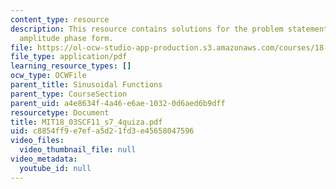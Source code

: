 ```yaml
---
content_type: resource
description: This resource contains solutions for the problem statements related to
  amplitude phase form.
file: https://ol-ocw-studio-app-production.s3.amazonaws.com/courses/18-03sc-differential-equations-fall-2011/c8854ff9e7efa5d21fd3e45658047596_MIT18_03SCF11_s7_4quiza.pdf
file_type: application/pdf
learning_resource_types: []
ocw_type: OCWFile
parent_title: Sinusoidal Functions
parent_type: CourseSection
parent_uid: a4e8634f-4a46-e6ae-1032-0d6aed6b9dff
resourcetype: Document
title: MIT18_03SCF11_s7_4quiza.pdf
uid: c8854ff9-e7ef-a5d2-1fd3-e45658047596
video_files:
  video_thumbnail_file: null
video_metadata:
  youtube_id: null
---
```

